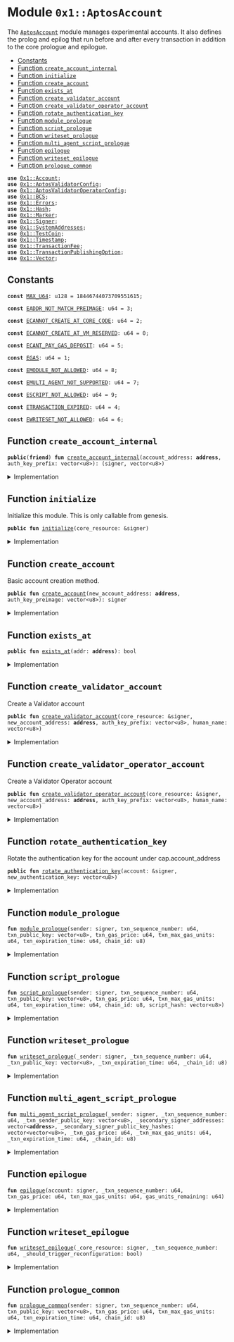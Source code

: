 
<a name="0x1_AptosAccount"></a>

# Module `0x1::AptosAccount`

The <code><a href="AptosAccount.md#0x1_AptosAccount">AptosAccount</a></code> module manages experimental accounts.
It also defines the prolog and epilog that run before and after every
transaction in addition to the core prologue and epilogue.


-  [Constants](#@Constants_0)
-  [Function `create_account_internal`](#0x1_AptosAccount_create_account_internal)
-  [Function `initialize`](#0x1_AptosAccount_initialize)
-  [Function `create_account`](#0x1_AptosAccount_create_account)
-  [Function `exists_at`](#0x1_AptosAccount_exists_at)
-  [Function `create_validator_account`](#0x1_AptosAccount_create_validator_account)
-  [Function `create_validator_operator_account`](#0x1_AptosAccount_create_validator_operator_account)
-  [Function `rotate_authentication_key`](#0x1_AptosAccount_rotate_authentication_key)
-  [Function `module_prologue`](#0x1_AptosAccount_module_prologue)
-  [Function `script_prologue`](#0x1_AptosAccount_script_prologue)
-  [Function `writeset_prologue`](#0x1_AptosAccount_writeset_prologue)
-  [Function `multi_agent_script_prologue`](#0x1_AptosAccount_multi_agent_script_prologue)
-  [Function `epilogue`](#0x1_AptosAccount_epilogue)
-  [Function `writeset_epilogue`](#0x1_AptosAccount_writeset_epilogue)
-  [Function `prologue_common`](#0x1_AptosAccount_prologue_common)


<pre><code><b>use</b> <a href="../../../../../../../aptos-framework/releases/artifacts/current/build/CoreFramework/docs/Account.md#0x1_Account">0x1::Account</a>;
<b>use</b> <a href="AptosValidatorConfig.md#0x1_AptosValidatorConfig">0x1::AptosValidatorConfig</a>;
<b>use</b> <a href="AptosValidatorOperatorConfig.md#0x1_AptosValidatorOperatorConfig">0x1::AptosValidatorOperatorConfig</a>;
<b>use</b> <a href="../../../../../../../aptos-framework/releases/artifacts/current/build/MoveStdlib/docs/BCS.md#0x1_BCS">0x1::BCS</a>;
<b>use</b> <a href="../../../../../../../aptos-framework/releases/artifacts/current/build/MoveStdlib/docs/Errors.md#0x1_Errors">0x1::Errors</a>;
<b>use</b> <a href="../../../../../../../aptos-framework/releases/artifacts/current/build/MoveStdlib/docs/Hash.md#0x1_Hash">0x1::Hash</a>;
<b>use</b> <a href="Marker.md#0x1_Marker">0x1::Marker</a>;
<b>use</b> <a href="../../../../../../../aptos-framework/releases/artifacts/current/build/MoveStdlib/docs/Signer.md#0x1_Signer">0x1::Signer</a>;
<b>use</b> <a href="../../../../../../../aptos-framework/releases/artifacts/current/build/CoreFramework/docs/SystemAddresses.md#0x1_SystemAddresses">0x1::SystemAddresses</a>;
<b>use</b> <a href="TestCoin.md#0x1_TestCoin">0x1::TestCoin</a>;
<b>use</b> <a href="../../../../../../../aptos-framework/releases/artifacts/current/build/CoreFramework/docs/Timestamp.md#0x1_Timestamp">0x1::Timestamp</a>;
<b>use</b> <a href="TransactionFee.md#0x1_TransactionFee">0x1::TransactionFee</a>;
<b>use</b> <a href="../../../../../../../aptos-framework/releases/artifacts/current/build/CoreFramework/docs/TransactionPublishingOption.md#0x1_TransactionPublishingOption">0x1::TransactionPublishingOption</a>;
<b>use</b> <a href="../../../../../../../aptos-framework/releases/artifacts/current/build/MoveStdlib/docs/Vector.md#0x1_Vector">0x1::Vector</a>;
</code></pre>



<a name="@Constants_0"></a>

## Constants


<a name="0x1_AptosAccount_MAX_U64"></a>



<pre><code><b>const</b> <a href="AptosAccount.md#0x1_AptosAccount_MAX_U64">MAX_U64</a>: u128 = 18446744073709551615;
</code></pre>



<a name="0x1_AptosAccount_EADDR_NOT_MATCH_PREIMAGE"></a>



<pre><code><b>const</b> <a href="AptosAccount.md#0x1_AptosAccount_EADDR_NOT_MATCH_PREIMAGE">EADDR_NOT_MATCH_PREIMAGE</a>: u64 = 3;
</code></pre>



<a name="0x1_AptosAccount_ECANNOT_CREATE_AT_CORE_CODE"></a>



<pre><code><b>const</b> <a href="AptosAccount.md#0x1_AptosAccount_ECANNOT_CREATE_AT_CORE_CODE">ECANNOT_CREATE_AT_CORE_CODE</a>: u64 = 2;
</code></pre>



<a name="0x1_AptosAccount_ECANNOT_CREATE_AT_VM_RESERVED"></a>



<pre><code><b>const</b> <a href="AptosAccount.md#0x1_AptosAccount_ECANNOT_CREATE_AT_VM_RESERVED">ECANNOT_CREATE_AT_VM_RESERVED</a>: u64 = 0;
</code></pre>



<a name="0x1_AptosAccount_ECANT_PAY_GAS_DEPOSIT"></a>



<pre><code><b>const</b> <a href="AptosAccount.md#0x1_AptosAccount_ECANT_PAY_GAS_DEPOSIT">ECANT_PAY_GAS_DEPOSIT</a>: u64 = 5;
</code></pre>



<a name="0x1_AptosAccount_EGAS"></a>



<pre><code><b>const</b> <a href="AptosAccount.md#0x1_AptosAccount_EGAS">EGAS</a>: u64 = 1;
</code></pre>



<a name="0x1_AptosAccount_EMODULE_NOT_ALLOWED"></a>



<pre><code><b>const</b> <a href="AptosAccount.md#0x1_AptosAccount_EMODULE_NOT_ALLOWED">EMODULE_NOT_ALLOWED</a>: u64 = 8;
</code></pre>



<a name="0x1_AptosAccount_EMULTI_AGENT_NOT_SUPPORTED"></a>



<pre><code><b>const</b> <a href="AptosAccount.md#0x1_AptosAccount_EMULTI_AGENT_NOT_SUPPORTED">EMULTI_AGENT_NOT_SUPPORTED</a>: u64 = 7;
</code></pre>



<a name="0x1_AptosAccount_ESCRIPT_NOT_ALLOWED"></a>



<pre><code><b>const</b> <a href="AptosAccount.md#0x1_AptosAccount_ESCRIPT_NOT_ALLOWED">ESCRIPT_NOT_ALLOWED</a>: u64 = 9;
</code></pre>



<a name="0x1_AptosAccount_ETRANSACTION_EXPIRED"></a>



<pre><code><b>const</b> <a href="AptosAccount.md#0x1_AptosAccount_ETRANSACTION_EXPIRED">ETRANSACTION_EXPIRED</a>: u64 = 4;
</code></pre>



<a name="0x1_AptosAccount_EWRITESET_NOT_ALLOWED"></a>



<pre><code><b>const</b> <a href="AptosAccount.md#0x1_AptosAccount_EWRITESET_NOT_ALLOWED">EWRITESET_NOT_ALLOWED</a>: u64 = 6;
</code></pre>



<a name="0x1_AptosAccount_create_account_internal"></a>

## Function `create_account_internal`



<pre><code><b>public</b>(<b>friend</b>) <b>fun</b> <a href="AptosAccount.md#0x1_AptosAccount_create_account_internal">create_account_internal</a>(account_address: <b>address</b>, auth_key_prefix: vector&lt;u8&gt;): (signer, vector&lt;u8&gt;)
</code></pre>



<details>
<summary>Implementation</summary>


<pre><code><b>public</b>(<b>friend</b>) <b>fun</b> <a href="AptosAccount.md#0x1_AptosAccount_create_account_internal">create_account_internal</a>(account_address: <b>address</b>, auth_key_prefix: vector&lt;u8&gt;): (signer, vector&lt;u8&gt;) {
    <b>assert</b>!(
        account_address != @VMReserved,
        <a href="../../../../../../../aptos-framework/releases/artifacts/current/build/MoveStdlib/docs/Errors.md#0x1_Errors_invalid_argument">Errors::invalid_argument</a>(<a href="AptosAccount.md#0x1_AptosAccount_ECANNOT_CREATE_AT_VM_RESERVED">ECANNOT_CREATE_AT_VM_RESERVED</a>)
    );
    <b>assert</b>!(
        account_address != @CoreFramework,
        <a href="../../../../../../../aptos-framework/releases/artifacts/current/build/MoveStdlib/docs/Errors.md#0x1_Errors_invalid_argument">Errors::invalid_argument</a>(<a href="AptosAccount.md#0x1_AptosAccount_ECANNOT_CREATE_AT_CORE_CODE">ECANNOT_CREATE_AT_CORE_CODE</a>)
    );
    <a href="../../../../../../../aptos-framework/releases/artifacts/current/build/CoreFramework/docs/Account.md#0x1_Account_create_account">Account::create_account</a>(account_address, auth_key_prefix, &<a href="Marker.md#0x1_Marker_get">Marker::get</a>())
}
</code></pre>



</details>

<a name="0x1_AptosAccount_initialize"></a>

## Function `initialize`

Initialize this module. This is only callable from genesis.


<pre><code><b>public</b> <b>fun</b> <a href="AptosAccount.md#0x1_AptosAccount_initialize">initialize</a>(core_resource: &signer)
</code></pre>



<details>
<summary>Implementation</summary>


<pre><code><b>public</b> <b>fun</b> <a href="AptosAccount.md#0x1_AptosAccount_initialize">initialize</a>(core_resource: &signer) {
    <a href="../../../../../../../aptos-framework/releases/artifacts/current/build/CoreFramework/docs/Timestamp.md#0x1_Timestamp_assert_genesis">Timestamp::assert_genesis</a>();
    // Operational constraint, not a privilege constraint.
    <a href="../../../../../../../aptos-framework/releases/artifacts/current/build/CoreFramework/docs/SystemAddresses.md#0x1_SystemAddresses_assert_core_resource">SystemAddresses::assert_core_resource</a>(core_resource);
    <a href="../../../../../../../aptos-framework/releases/artifacts/current/build/CoreFramework/docs/Account.md#0x1_Account_initialize">Account::initialize</a>&lt;<a href="Marker.md#0x1_Marker_ChainMarker">Marker::ChainMarker</a>&gt;(
        core_resource,
        @CoreFramework,
        b"<a href="AptosAccount.md#0x1_AptosAccount">AptosAccount</a>",
        b"script_prologue",
        b"module_prologue",
        b"writeset_prologue",
        b"script_prologue",
        b"epilogue",
        b"writeset_epilogue",
        <b>false</b>,
    );
}
</code></pre>



</details>

<a name="0x1_AptosAccount_create_account"></a>

## Function `create_account`

Basic account creation method.


<pre><code><b>public</b> <b>fun</b> <a href="AptosAccount.md#0x1_AptosAccount_create_account">create_account</a>(new_account_address: <b>address</b>, auth_key_preimage: vector&lt;u8&gt;): signer
</code></pre>



<details>
<summary>Implementation</summary>


<pre><code><b>public</b> <b>fun</b> <a href="AptosAccount.md#0x1_AptosAccount_create_account">create_account</a>(
    new_account_address: <b>address</b>,
    auth_key_preimage: vector&lt;u8&gt;,
): signer {
    <b>let</b> auth_key = <a href="../../../../../../../aptos-framework/releases/artifacts/current/build/MoveStdlib/docs/Hash.md#0x1_Hash_sha3_256">Hash::sha3_256</a>(auth_key_preimage);
    <b>let</b> bytes = <a href="../../../../../../../aptos-framework/releases/artifacts/current/build/MoveStdlib/docs/BCS.md#0x1_BCS_to_bytes">BCS::to_bytes</a>(&new_account_address);
    <b>let</b> len = <a href="../../../../../../../aptos-framework/releases/artifacts/current/build/MoveStdlib/docs/Vector.md#0x1_Vector_length">Vector::length</a>(&bytes);
    <b>while</b> (len &gt; 0) {
        <b>let</b> expect_byte = <a href="../../../../../../../aptos-framework/releases/artifacts/current/build/MoveStdlib/docs/Vector.md#0x1_Vector_pop_back">Vector::pop_back</a>(&<b>mut</b> auth_key);
        <b>assert</b>!(*<a href="../../../../../../../aptos-framework/releases/artifacts/current/build/MoveStdlib/docs/Vector.md#0x1_Vector_borrow">Vector::borrow</a>(&bytes, len - 1) == expect_byte, <a href="../../../../../../../aptos-framework/releases/artifacts/current/build/MoveStdlib/docs/Errors.md#0x1_Errors_invalid_argument">Errors::invalid_argument</a>(<a href="AptosAccount.md#0x1_AptosAccount_EADDR_NOT_MATCH_PREIMAGE">EADDR_NOT_MATCH_PREIMAGE</a>));
        len = len - 1;
    };

    <b>let</b> (signer, _) = <a href="AptosAccount.md#0x1_AptosAccount_create_account_internal">create_account_internal</a>(new_account_address, auth_key);
    signer
}
</code></pre>



</details>

<a name="0x1_AptosAccount_exists_at"></a>

## Function `exists_at`



<pre><code><b>public</b> <b>fun</b> <a href="AptosAccount.md#0x1_AptosAccount_exists_at">exists_at</a>(addr: <b>address</b>): bool
</code></pre>



<details>
<summary>Implementation</summary>


<pre><code><b>public</b> <b>fun</b> <a href="AptosAccount.md#0x1_AptosAccount_exists_at">exists_at</a>(addr: <b>address</b>): bool {
    <a href="../../../../../../../aptos-framework/releases/artifacts/current/build/CoreFramework/docs/Account.md#0x1_Account_exists_at">Account::exists_at</a>(addr)
}
</code></pre>



</details>

<a name="0x1_AptosAccount_create_validator_account"></a>

## Function `create_validator_account`

Create a Validator account


<pre><code><b>public</b> <b>fun</b> <a href="AptosAccount.md#0x1_AptosAccount_create_validator_account">create_validator_account</a>(core_resource: &signer, new_account_address: <b>address</b>, auth_key_prefix: vector&lt;u8&gt;, human_name: vector&lt;u8&gt;)
</code></pre>



<details>
<summary>Implementation</summary>


<pre><code><b>public</b> <b>fun</b> <a href="AptosAccount.md#0x1_AptosAccount_create_validator_account">create_validator_account</a>(
    core_resource: &signer,
    new_account_address: <b>address</b>,
    auth_key_prefix: vector&lt;u8&gt;,
    human_name: vector&lt;u8&gt;,
) {
    <b>let</b> (new_account, _) = <a href="AptosAccount.md#0x1_AptosAccount_create_account_internal">create_account_internal</a>(new_account_address, auth_key_prefix);
    <a href="AptosValidatorConfig.md#0x1_AptosValidatorConfig_publish">AptosValidatorConfig::publish</a>(core_resource, &new_account, human_name);
}
</code></pre>



</details>

<a name="0x1_AptosAccount_create_validator_operator_account"></a>

## Function `create_validator_operator_account`

Create a Validator Operator account


<pre><code><b>public</b> <b>fun</b> <a href="AptosAccount.md#0x1_AptosAccount_create_validator_operator_account">create_validator_operator_account</a>(core_resource: &signer, new_account_address: <b>address</b>, auth_key_prefix: vector&lt;u8&gt;, human_name: vector&lt;u8&gt;)
</code></pre>



<details>
<summary>Implementation</summary>


<pre><code><b>public</b> <b>fun</b> <a href="AptosAccount.md#0x1_AptosAccount_create_validator_operator_account">create_validator_operator_account</a>(
    core_resource: &signer,
    new_account_address: <b>address</b>,
    auth_key_prefix: vector&lt;u8&gt;,
    human_name: vector&lt;u8&gt;,
) {
    <b>let</b> (new_account, _) = <a href="AptosAccount.md#0x1_AptosAccount_create_account_internal">create_account_internal</a>(new_account_address, auth_key_prefix);
    <a href="AptosValidatorOperatorConfig.md#0x1_AptosValidatorOperatorConfig_publish">AptosValidatorOperatorConfig::publish</a>(core_resource, &new_account, human_name);
}
</code></pre>



</details>

<a name="0x1_AptosAccount_rotate_authentication_key"></a>

## Function `rotate_authentication_key`

Rotate the authentication key for the account under cap.account_address


<pre><code><b>public</b> <b>fun</b> <a href="AptosAccount.md#0x1_AptosAccount_rotate_authentication_key">rotate_authentication_key</a>(account: &signer, new_authentication_key: vector&lt;u8&gt;)
</code></pre>



<details>
<summary>Implementation</summary>


<pre><code><b>public</b> <b>fun</b> <a href="AptosAccount.md#0x1_AptosAccount_rotate_authentication_key">rotate_authentication_key</a>(
    account: &signer,
    new_authentication_key: vector&lt;u8&gt;,
) {
    <a href="../../../../../../../aptos-framework/releases/artifacts/current/build/CoreFramework/docs/Account.md#0x1_Account_rotate_authentication_key">Account::rotate_authentication_key</a>(account, new_authentication_key)
}
</code></pre>



</details>

<a name="0x1_AptosAccount_module_prologue"></a>

## Function `module_prologue`



<pre><code><b>fun</b> <a href="AptosAccount.md#0x1_AptosAccount_module_prologue">module_prologue</a>(sender: signer, txn_sequence_number: u64, txn_public_key: vector&lt;u8&gt;, txn_gas_price: u64, txn_max_gas_units: u64, txn_expiration_time: u64, chain_id: u8)
</code></pre>



<details>
<summary>Implementation</summary>


<pre><code><b>fun</b> <a href="AptosAccount.md#0x1_AptosAccount_module_prologue">module_prologue</a>(
    sender: signer,
    txn_sequence_number: u64,
    txn_public_key: vector&lt;u8&gt;,
    txn_gas_price: u64,
    txn_max_gas_units: u64,
    txn_expiration_time: u64,
    chain_id: u8,
) {
    <b>assert</b>!(<a href="../../../../../../../aptos-framework/releases/artifacts/current/build/CoreFramework/docs/TransactionPublishingOption.md#0x1_TransactionPublishingOption_is_module_allowed">TransactionPublishingOption::is_module_allowed</a>(), <a href="../../../../../../../aptos-framework/releases/artifacts/current/build/MoveStdlib/docs/Errors.md#0x1_Errors_invalid_state">Errors::invalid_state</a>(<a href="AptosAccount.md#0x1_AptosAccount_EMODULE_NOT_ALLOWED">EMODULE_NOT_ALLOWED</a>));
    <a href="AptosAccount.md#0x1_AptosAccount_prologue_common">prologue_common</a>(sender, txn_sequence_number, txn_public_key, txn_gas_price, txn_max_gas_units, txn_expiration_time, chain_id)
}
</code></pre>



</details>

<a name="0x1_AptosAccount_script_prologue"></a>

## Function `script_prologue`



<pre><code><b>fun</b> <a href="AptosAccount.md#0x1_AptosAccount_script_prologue">script_prologue</a>(sender: signer, txn_sequence_number: u64, txn_public_key: vector&lt;u8&gt;, txn_gas_price: u64, txn_max_gas_units: u64, txn_expiration_time: u64, chain_id: u8, script_hash: vector&lt;u8&gt;)
</code></pre>



<details>
<summary>Implementation</summary>


<pre><code><b>fun</b> <a href="AptosAccount.md#0x1_AptosAccount_script_prologue">script_prologue</a>(
    sender: signer,
    txn_sequence_number: u64,
    txn_public_key: vector&lt;u8&gt;,
    txn_gas_price: u64,
    txn_max_gas_units: u64,
    txn_expiration_time: u64,
    chain_id: u8,
    script_hash: vector&lt;u8&gt;,
) {
    <b>assert</b>!(<a href="../../../../../../../aptos-framework/releases/artifacts/current/build/CoreFramework/docs/TransactionPublishingOption.md#0x1_TransactionPublishingOption_is_script_allowed">TransactionPublishingOption::is_script_allowed</a>(&script_hash), <a href="../../../../../../../aptos-framework/releases/artifacts/current/build/MoveStdlib/docs/Errors.md#0x1_Errors_invalid_state">Errors::invalid_state</a>(<a href="AptosAccount.md#0x1_AptosAccount_ESCRIPT_NOT_ALLOWED">ESCRIPT_NOT_ALLOWED</a>));
    <a href="AptosAccount.md#0x1_AptosAccount_prologue_common">prologue_common</a>(sender, txn_sequence_number, txn_public_key, txn_gas_price, txn_max_gas_units, txn_expiration_time, chain_id)
}
</code></pre>



</details>

<a name="0x1_AptosAccount_writeset_prologue"></a>

## Function `writeset_prologue`



<pre><code><b>fun</b> <a href="AptosAccount.md#0x1_AptosAccount_writeset_prologue">writeset_prologue</a>(_sender: signer, _txn_sequence_number: u64, _txn_public_key: vector&lt;u8&gt;, _txn_expiration_time: u64, _chain_id: u8)
</code></pre>



<details>
<summary>Implementation</summary>


<pre><code><b>fun</b> <a href="AptosAccount.md#0x1_AptosAccount_writeset_prologue">writeset_prologue</a>(
    _sender: signer,
    _txn_sequence_number: u64,
    _txn_public_key: vector&lt;u8&gt;,
    _txn_expiration_time: u64,
    _chain_id: u8,
) {
    <b>assert</b>!(<b>false</b>, <a href="../../../../../../../aptos-framework/releases/artifacts/current/build/MoveStdlib/docs/Errors.md#0x1_Errors_invalid_argument">Errors::invalid_argument</a>(<a href="AptosAccount.md#0x1_AptosAccount_EWRITESET_NOT_ALLOWED">EWRITESET_NOT_ALLOWED</a>));
}
</code></pre>



</details>

<a name="0x1_AptosAccount_multi_agent_script_prologue"></a>

## Function `multi_agent_script_prologue`



<pre><code><b>fun</b> <a href="AptosAccount.md#0x1_AptosAccount_multi_agent_script_prologue">multi_agent_script_prologue</a>(_sender: signer, _txn_sequence_number: u64, _txn_sender_public_key: vector&lt;u8&gt;, _secondary_signer_addresses: vector&lt;<b>address</b>&gt;, _secondary_signer_public_key_hashes: vector&lt;vector&lt;u8&gt;&gt;, _txn_gas_price: u64, _txn_max_gas_units: u64, _txn_expiration_time: u64, _chain_id: u8)
</code></pre>



<details>
<summary>Implementation</summary>


<pre><code><b>fun</b> <a href="AptosAccount.md#0x1_AptosAccount_multi_agent_script_prologue">multi_agent_script_prologue</a>(
    _sender: signer,
    _txn_sequence_number: u64,
    _txn_sender_public_key: vector&lt;u8&gt;,
    _secondary_signer_addresses: vector&lt;<b>address</b>&gt;,
    _secondary_signer_public_key_hashes: vector&lt;vector&lt;u8&gt;&gt;,
    _txn_gas_price: u64,
    _txn_max_gas_units: u64,
    _txn_expiration_time: u64,
    _chain_id: u8,
) {
    <b>assert</b>!(<b>false</b>, <a href="../../../../../../../aptos-framework/releases/artifacts/current/build/MoveStdlib/docs/Errors.md#0x1_Errors_invalid_argument">Errors::invalid_argument</a>(<a href="AptosAccount.md#0x1_AptosAccount_EMULTI_AGENT_NOT_SUPPORTED">EMULTI_AGENT_NOT_SUPPORTED</a>));
}
</code></pre>



</details>

<a name="0x1_AptosAccount_epilogue"></a>

## Function `epilogue`



<pre><code><b>fun</b> <a href="AptosAccount.md#0x1_AptosAccount_epilogue">epilogue</a>(account: signer, _txn_sequence_number: u64, txn_gas_price: u64, txn_max_gas_units: u64, gas_units_remaining: u64)
</code></pre>



<details>
<summary>Implementation</summary>


<pre><code><b>fun</b> <a href="AptosAccount.md#0x1_AptosAccount_epilogue">epilogue</a>(
    account: signer,
    _txn_sequence_number: u64,
    txn_gas_price: u64,
    txn_max_gas_units: u64,
    gas_units_remaining: u64
) {
    <b>assert</b>!(txn_max_gas_units &gt;= gas_units_remaining, <a href="../../../../../../../aptos-framework/releases/artifacts/current/build/MoveStdlib/docs/Errors.md#0x1_Errors_invalid_argument">Errors::invalid_argument</a>(<a href="AptosAccount.md#0x1_AptosAccount_EGAS">EGAS</a>));
    <b>let</b> gas_used = txn_max_gas_units - gas_units_remaining;

    <b>assert</b>!(
        (txn_gas_price <b>as</b> u128) * (gas_used <b>as</b> u128) &lt;= <a href="AptosAccount.md#0x1_AptosAccount_MAX_U64">MAX_U64</a>,
        <a href="../../../../../../../aptos-framework/releases/artifacts/current/build/MoveStdlib/docs/Errors.md#0x1_Errors_limit_exceeded">Errors::limit_exceeded</a>(<a href="AptosAccount.md#0x1_AptosAccount_EGAS">EGAS</a>)
    );
    <b>let</b> transaction_fee_amount = txn_gas_price * gas_used;
    <b>let</b> coin = <a href="TestCoin.md#0x1_TestCoin_withdraw">TestCoin::withdraw</a>(&account, transaction_fee_amount);
    <a href="TransactionFee.md#0x1_TransactionFee_burn_fee">TransactionFee::burn_fee</a>(coin);

    <a href="../../../../../../../aptos-framework/releases/artifacts/current/build/CoreFramework/docs/Account.md#0x1_Account_epilogue">Account::epilogue</a>(&account, &<a href="Marker.md#0x1_Marker_get">Marker::get</a>());
}
</code></pre>



</details>

<a name="0x1_AptosAccount_writeset_epilogue"></a>

## Function `writeset_epilogue`



<pre><code><b>fun</b> <a href="AptosAccount.md#0x1_AptosAccount_writeset_epilogue">writeset_epilogue</a>(_core_resource: signer, _txn_sequence_number: u64, _should_trigger_reconfiguration: bool)
</code></pre>



<details>
<summary>Implementation</summary>


<pre><code><b>fun</b> <a href="AptosAccount.md#0x1_AptosAccount_writeset_epilogue">writeset_epilogue</a>(
    _core_resource: signer,
    _txn_sequence_number: u64,
    _should_trigger_reconfiguration: bool,
) {
    <b>assert</b>!(<b>false</b>, <a href="../../../../../../../aptos-framework/releases/artifacts/current/build/MoveStdlib/docs/Errors.md#0x1_Errors_invalid_argument">Errors::invalid_argument</a>(<a href="AptosAccount.md#0x1_AptosAccount_EWRITESET_NOT_ALLOWED">EWRITESET_NOT_ALLOWED</a>));
}
</code></pre>



</details>

<a name="0x1_AptosAccount_prologue_common"></a>

## Function `prologue_common`



<pre><code><b>fun</b> <a href="AptosAccount.md#0x1_AptosAccount_prologue_common">prologue_common</a>(sender: signer, txn_sequence_number: u64, txn_public_key: vector&lt;u8&gt;, txn_gas_price: u64, txn_max_gas_units: u64, txn_expiration_time: u64, chain_id: u8)
</code></pre>



<details>
<summary>Implementation</summary>


<pre><code><b>fun</b> <a href="AptosAccount.md#0x1_AptosAccount_prologue_common">prologue_common</a>(
    sender: signer,
    txn_sequence_number: u64,
    txn_public_key: vector&lt;u8&gt;,
    txn_gas_price: u64,
    txn_max_gas_units: u64,
    txn_expiration_time: u64,
    chain_id: u8,
) {
    <b>assert</b>!(
        <a href="../../../../../../../aptos-framework/releases/artifacts/current/build/CoreFramework/docs/Timestamp.md#0x1_Timestamp_now_seconds">Timestamp::now_seconds</a>() &lt; txn_expiration_time,
        <a href="../../../../../../../aptos-framework/releases/artifacts/current/build/MoveStdlib/docs/Errors.md#0x1_Errors_invalid_argument">Errors::invalid_argument</a>(<a href="AptosAccount.md#0x1_AptosAccount_ETRANSACTION_EXPIRED">ETRANSACTION_EXPIRED</a>),
    );
    <a href="../../../../../../../aptos-framework/releases/artifacts/current/build/CoreFramework/docs/Account.md#0x1_Account_prologue">Account::prologue</a>(&sender, txn_sequence_number, txn_public_key, chain_id);
    <b>let</b> max_transaction_fee = txn_gas_price * txn_max_gas_units;
    <b>let</b> balance = <a href="TestCoin.md#0x1_TestCoin_balance_of">TestCoin::balance_of</a>(<a href="../../../../../../../aptos-framework/releases/artifacts/current/build/MoveStdlib/docs/Signer.md#0x1_Signer_address_of">Signer::address_of</a>(&sender));
    <b>assert</b>!(balance &gt;= max_transaction_fee, <a href="../../../../../../../aptos-framework/releases/artifacts/current/build/MoveStdlib/docs/Errors.md#0x1_Errors_invalid_state">Errors::invalid_state</a>(<a href="AptosAccount.md#0x1_AptosAccount_ECANT_PAY_GAS_DEPOSIT">ECANT_PAY_GAS_DEPOSIT</a>));
}
</code></pre>



</details>
